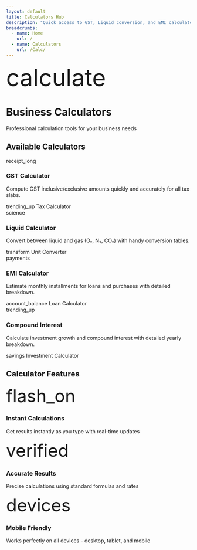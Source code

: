 ```yaml
---
layout: default
title: Calculators Hub
description: "Quick access to GST, Liquid conversion, and EMI calculators."
breadcrumbs:
  - name: Home
    url: /
  - name: Calculators
    url: /Calc/
---
```


<div class="mui-hero mui-hero--bleed">
  <div class="mui-hero-content">
    <div class="mui-hero-icon">
      <span class="material-icons" style="font-size: 4rem;">calculate</span>
    </div>
    <h1 class="mui-hero-title">Business Calculators</h1>
    <p class="mui-hero-subtitle">Professional calculation tools for your business needs</p>
  </div>
</div>

<!-- Calculators Section -->
<div class="mui-features">
  <div class="mui-container">
    <h2 class="mui-section-title">Available Calculators</h2>
    <div class="mui-features-grid">
      <a href="/Calc/GST/" class="mui-feature-card" style="text-decoration:none;">
        <span class="material-icons mui-feature-icon">receipt_long</span>
        <h3>GST Calculator</h3>
        <p>Compute GST inclusive/exclusive amounts quickly and accurately for all tax slabs.</p>
        <div class="mui-calculator-badge mui-calculator-badge--tax">
          <span class="material-icons">trending_up</span>
          Tax Calculator
        </div>
      </a>
      <a href="/Calc/LIQ/" class="mui-feature-card" style="text-decoration:none;">
        <span class="material-icons mui-feature-icon">science</span>
        <h3>Liquid Calculator</h3>
        <p>Convert between liquid and gas (O₂, N₂, CO₂) with handy conversion tables.</p>
        <div class="mui-calculator-badge mui-calculator-badge--convert">
          <span class="material-icons">transform</span>
          Unit Converter
        </div>
      </a>
      <a href="/Calc/EMI/" class="mui-feature-card" style="text-decoration:none;">
        <span class="material-icons mui-feature-icon">payments</span>
        <h3>EMI Calculator</h3>
        <p>Estimate monthly installments for loans and purchases with detailed breakdown.</p>
        <div class="mui-calculator-badge mui-calculator-badge--loan">
          <span class="material-icons">account_balance</span>
          Loan Calculator
        </div>
      </a>
      <a href="/Calc/CI/" class="mui-feature-card" style="text-decoration:none;">
        <span class="material-icons mui-feature-icon">trending_up</span>
        <h3>Compound Interest</h3>
        <p>Calculate investment growth and compound interest with detailed yearly breakdown.</p>
        <div class="mui-calculator-badge mui-calculator-badge--invest">
          <span class="material-icons">savings</span>
          Investment Calculator
        </div>
      </a>
    </div>
  </div>
</div>

<!-- Features Section -->
<div class="mui-card">
  <div class="mui-container">
    <h2 class="mui-section-title">Calculator Features</h2>
    <div class="mui-features-grid mui-features-grid--3">
      <div class="mui-feature-item">
        <span class="material-icons" style="font-size: 3rem; color: var(--accent-success);">flash_on</span>
        <h3>Instant Calculations</h3>
        <p>Get results instantly as you type with real-time updates</p>
      </div>
      <div class="mui-feature-item">
        <span class="material-icons" style="font-size: 3rem; color: var(--accent-primary);">verified</span>
        <h3>Accurate Results</h3>
        <p>Precise calculations using standard formulas and rates</p>
      </div>
      <div class="mui-feature-item">
        <span class="material-icons" style="font-size: 3rem; color: var(--accent-secondary);">devices</span>
        <h3>Mobile Friendly</h3>
        <p>Works perfectly on all devices - desktop, tablet, and mobile</p>
      </div>
    </div>
  </div>
</div>
